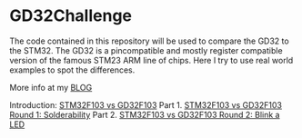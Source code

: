 # GD32Challenge

The code contained in this repository will be used to compare the GD32 to the STM32. The GD32 is a pincompatible and mostly register compatible version of the famous STM23 ARM line of chips. Here I try to use real world examples to spot the differences.

More info at my [BLOG](http://SMDprutser.nl)

Introduction: [STM32F103 vs GD32F103](https://smdprutser.nl/blog/stm32f103-vs-gd32f103/) 
Part 1. [STM32F103 vs GD32F103 Round 1: Solderability](https://smdprutser.nl/blog/stm32f103-vs-gd32f103-round-1-solderability/) 
Part 2. [STM32F103 vs GD32F103 Round 2: Blink a LED](https://smdprutser.nl/blog/stm32f103-vs-gd32f103-round-2-blink-a-led/) 


